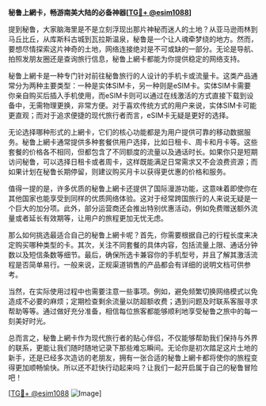 **秘鲁上網卡，畅游南美大陆的必备神器[[TG💪+ @esim1088](https://t.me/s/esim1088)]**

提到秘鲁，大家脑海里是不是立刻浮现出那片神秘而迷人的土地？从亚马逊雨林到马丘比丘，从库斯科古城到瓦拉斯温泉，秘鲁是一个让人魂牵梦绕的地方。然而，要想尽情探索这片神奇的土地，网络连接绝对是不可或缺的一部分。无论是导航、拍照发朋友圈还是查询旅行信息，秘鲁上網卡都能为你提供稳定的网络支持。

秘鲁上網卡是一种专门针对前往秘鲁旅行的人设计的手机卡或流量卡。这类产品通常分为两种主要类型：一种是实体SIM卡，另一种则是eSIM卡。实体SIM卡需要你亲自购买后插入手机使用，而eSIM卡则可以通过在线激活的方式直接下载到设备中，无需物理更换，非常方便。对于喜欢传统方式的用户来说，实体SIM卡可能更直观；而对于追求便捷的现代旅行者而言，eSIM卡无疑是更好的选择。

无论选择哪种形式的上網卡，它们的核心功能都是为用户提供可靠的移动数据服务。秘鲁上網卡通常提供多种套餐供用户选择，比如日租卡、周卡和月卡等。这些套餐的价格各不相同，但都包含了不同额度的流量以及通话时长。如果你只是短期访问秘鲁，可以选择日租卡或者周卡，这样既能满足日常需求又不会浪费资源；而如果计划在秘鲁长期停留，则建议购买月卡以获得更优惠的价格和服务。

值得一提的是，许多优质的秘鲁上網卡还提供了国际漫游功能，这意味着即使你在其他国家也能享受到同样的优质网络体验。这对于经常跨国旅行的人来说无疑是一个巨大的加分项。此外，部分运营商还会推出特别优惠活动，例如免费赠送额外流量或者延长有效期等，让用户的旅程更加无忧无虑。

那么如何挑选最适合自己的秘鲁上網卡呢？首先，你需要根据自己的行程长度来决定购买哪种类型的卡。其次，关注不同套餐的具体内容，包括流量上限、通话分钟数以及短信条数等细节。最后，确保所选卡兼容你的手机型号，并且了解其激活流程是否简单易行。一般来说，正规渠道销售的产品都会有详细的说明文档可供参考。

当然，在实际使用过程中也需要注意一些事项。例如，避免频繁切换网络模式以免造成不必要的麻烦；定期检查剩余流量以防超额收费；遇到问题及时联系客服寻求帮助等等。通过做好充分准备，相信每位旅客都能够顺利地享受秘鲁之旅中的每一刻美好时光。

总而言之，秘鲁上網卡作为现代旅行者的贴心伴侣，不仅能够帮助我们保持与外界的联系，更能让我们随时随地记录下那些难忘瞬间。无论你是初次踏足这片土地的新手，还是已经多次造访的老朋友，拥有一张合适的秘鲁上網卡都将使你的旅程变得更加顺畅愉快。所以还不赶快行动起来吗？让我们一起开启属于自己的秘鲁冒险吧！

[[TG💪+ @esim1088](https://t.me/s/esim1088) ![Image](https://i.postimg.cc/4NQfJmqS/Snipaste-2025-05-13-00-14-12.png)]